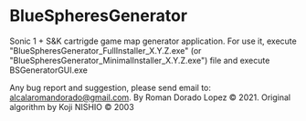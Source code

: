 # BlueSpheresGenerator
Sonic 1 + S&amp;K cartrigde game map generator application.
For use it, execute "BlueSpheresGenerator_FullInstaller_X.Y.Z.exe" (or "BlueSpheresGenerator_MinimalInstaller_X.Y.Z.exe") file and execute BSGeneratorGUI.exe

Any bug report and suggestion, please send email to: alcalaromandorado@gmail.com.
By Roman Dorado Lopez © 2021. Original algorithm by Koji NISHIO © 2003